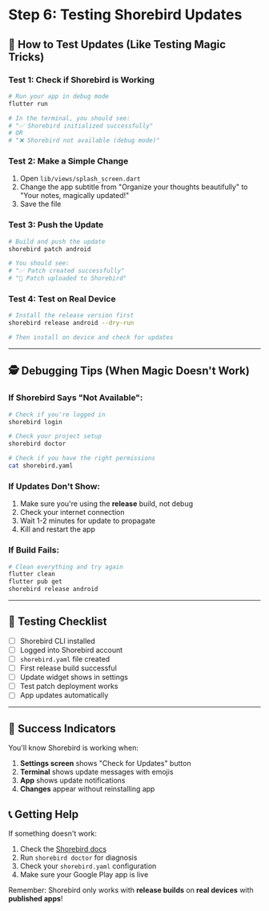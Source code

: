 # Step 6: Testing Shorebird Updates

## 🧪 How to Test Updates (Like Testing Magic Tricks)

### Test 1: Check if Shorebird is Working
```bash
# Run your app in debug mode
flutter run

# In the terminal, you should see:
# "✅ Shorebird initialized successfully"
# OR
# "❌ Shorebird not available (debug mode)"
```

### Test 2: Make a Simple Change
1. Open `lib/views/splash_screen.dart`
2. Change the app subtitle from "Organize your thoughts beautifully" to "Your notes, magically updated!"
3. Save the file

### Test 3: Push the Update
```bash
# Build and push the update
shorebird patch android

# You should see:
# "✅ Patch created successfully"
# "🚀 Patch uploaded to Shorebird"
```

### Test 4: Test on Real Device
```bash
# Install the release version first
shorebird release android --dry-run

# Then install on device and check for updates
```

---

## 🕵️ Debugging Tips (When Magic Doesn't Work)

### If Shorebird Says "Not Available":
```bash
# Check if you're logged in
shorebird login

# Check your project setup
shorebird doctor

# Check if you have the right permissions
cat shorebird.yaml
```

### If Updates Don't Show:
1. Make sure you're using the **release** build, not debug
2. Check your internet connection
3. Wait 1-2 minutes for update to propagate
4. Kill and restart the app

### If Build Fails:
```bash
# Clean everything and try again
flutter clean
flutter pub get
shorebird release android
```

---

## 📱 Testing Checklist

- [ ] Shorebird CLI installed
- [ ] Logged into Shorebird account
- [ ] `shorebird.yaml` file created
- [ ] First release build successful
- [ ] Update widget shows in settings
- [ ] Test patch deployment works
- [ ] App updates automatically

---

## 🎉 Success Indicators

You'll know Shorebird is working when:
1. **Settings screen** shows "Check for Updates" button
2. **Terminal** shows update messages with emojis
3. **App** shows update notifications
4. **Changes** appear without reinstalling app

## 📞 Getting Help

If something doesn't work:
1. Check the [Shorebird docs](https://docs.shorebird.dev)
2. Run `shorebird doctor` for diagnosis
3. Check your `shorebird.yaml` configuration
4. Make sure your Google Play app is live

Remember: Shorebird only works with **release builds** on **real devices** with **published apps**!